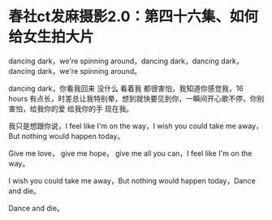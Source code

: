 # 春社ct发麻摄影2.0：第四十六集、如何给女生拍大片

dancing dark，we're spinning around，dancing dark，dancing dark，dancing dark，we're spinning around。

dancing dark，你看我回来 没什么 看着我 都很害怕，我知道你感觉我，16 hours 有点长，时差总让我特别晕，想到就快要见到你，一瞬间开心歌不停，你别害怕，给我你的爱 给我你的手 现在我。

我只是想跟你说，I feel like I'm on the way，I wish you could take me away，But nothing would happen today。

Give me love， give me hope， give me all you can，I feel like I'm on the way。

I wish you could take me away，But nothing would happen today，Dance and die。

Dance and die。